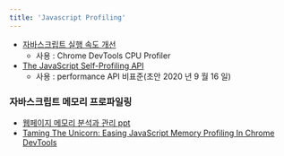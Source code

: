 ```yaml
---
title: 'Javascript Profiling'
---
```


-   [자바스크립트 실행 속도 개선](https://developers.google.com/web/tools/chrome-devtools/rendering-tools/js-execution?hl=ko)
    -   사용 : Chrome DevTools CPU Profiler
-   [The JavaScript Self-Profiling API](https://addyosmani.com/blog/js-self-profiling/)
    -   사용 : performance API 비표준(초안 2020 년 9 월 16 일)

### 자바스크립트 메모리 프로파일링

-   [웹페이지 메모리 분석과 관리 ppt](https://www.slideshare.net/OhgyunAhn/java-script-memoryprofiling)
-   [Taming The Unicorn: Easing JavaScript Memory Profiling In Chrome DevTools](https://addyosmani.com/blog/taming-the-unicorn-easing-javascript-memory-profiling-in-devtools/)
